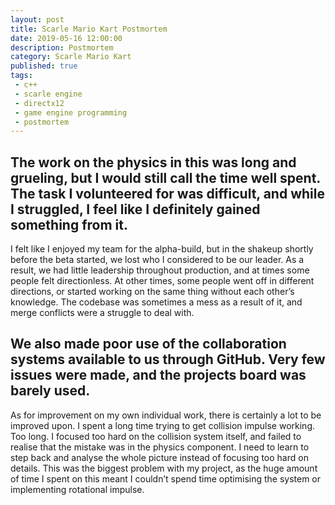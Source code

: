 ```yaml
---
layout: post
title: Scarle Mario Kart Postmortem
date: 2019-05-16 12:00:00
description: Postmortem
category: Scarle Mario Kart
published: true
tags:
 - c++
 - scarle engine
 - directx12
 - game engine programming
 - postmortem
---
```

The work on the physics in this was long and grueling, but I would still call the time well spent. The task I volunteered for was difficult, and while I struggled, I feel like I definitely gained something from it.
----
I felt like I enjoyed my team for the alpha-build, but in the shakeup shortly before the beta started, we lost who I considered to be our leader. As a result, we had little leadership throughout production, and at times some people felt directionless. At other times, some people went off in different directions, or started working on the same thing without each other’s knowledge. The codebase was sometimes a mess as a result of it, and merge conflicts were a struggle to deal with.

We also made poor use of the collaboration systems available to us through GitHub. Very few issues were made, and the projects board was barely used.
----
As for improvement on my own individual work, there is certainly a lot to be improved upon. I spent a long time trying to get collision impulse working. Too long. I focused too hard on the collision system itself, and failed to realise that the mistake was in the physics component. 
 I need to learn to step back and analyse the whole picture instead of focusing too hard on details. This was the biggest problem with my project, as the huge amount of time I spent on this meant I couldn’t spend time optimising the system or implementing rotational impulse.